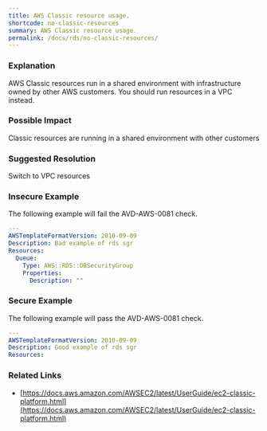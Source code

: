 ```yaml
---
title: AWS Classic resource usage.
shortcode: no-classic-resources
summary: AWS Classic resource usage. 
permalink: /docs/rds/no-classic-resources/
---
```


### Explanation

AWS Classic resources run in a shared environment with infrastructure owned by other AWS customers. You should run
resources in a VPC instead.

### Possible Impact
Classic resources are running in a shared environment with other customers

### Suggested Resolution
Switch to VPC resources


### Insecure Example

The following example will fail the AVD-AWS-0081 check.

```yaml
---
AWSTemplateFormatVersion: 2010-09-09
Description: Bad example of rds sgr
Resources:
  Queue:
    Type: AWS::RDS::DBSecurityGroup
    Properties:
      Description: ""


```



### Secure Example

The following example will pass the AVD-AWS-0081 check.

```yaml
---
AWSTemplateFormatVersion: 2010-09-09
Description: Good example of rds sgr
Resources:


```




### Related Links


- [https://docs.aws.amazon.com/AWSEC2/latest/UserGuide/ec2-classic-platform.html](https://docs.aws.amazon.com/AWSEC2/latest/UserGuide/ec2-classic-platform.html)


